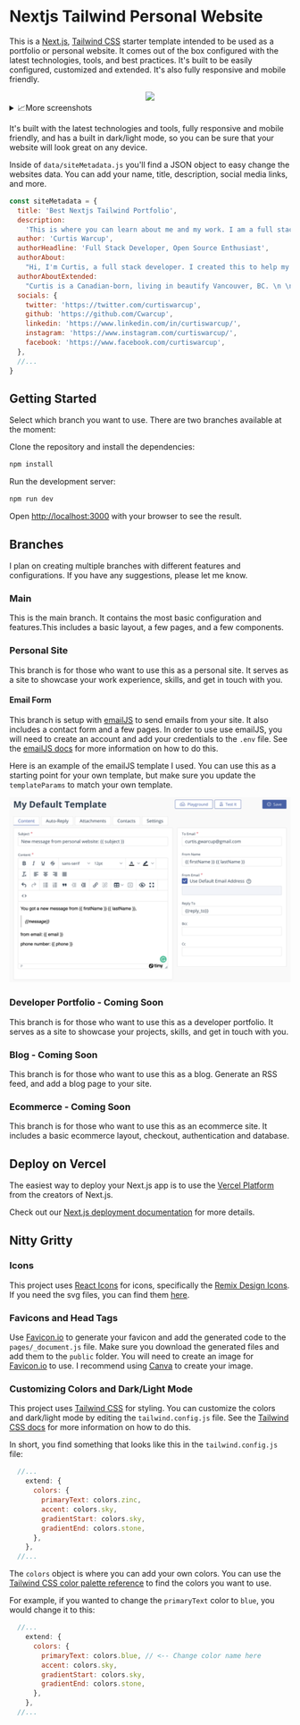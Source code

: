 # Nextjs Tailwind Personal Website

This is a [Next.js](https://nextjs.org/), [Tailwind CSS](https://tailwindcss.com/) starter template intended to be used as a portfolio or personal website. It comes out of the box configured with the latest technologies, tools, and best practices. It's built to be easily configured, customized and extended. It's also fully responsive and mobile friendly.

<div align="center">
  <img src="https://media4.giphy.com/media/9qO83ZRo0IG2RcGrOP/giphy.gif?cid=790b76115b94a9941d04eff5fe310e25584d922e850b91f5&rid=giphy.gif&ct=g" width="400">
</div>

<details>
<summary>
📈More screenshots
</summary>
<div align="center">
  <img src="https://media4.giphy.com/media/Ac79WRgsMahLi7Triv/giphy.gif?cid=790b761149bf09c22f0239c9611d5be43cf4dbe76ef772df&rid=giphy.gif&ct=g" width="400">

  <img src="https://media2.giphy.com/media/KPqLRkkxe8W5eQIC7T/giphy.gif?cid=790b76114325384366e445cb4d9ee87225a60978fa9800e9&rid=giphy.gif&ct=g" width="400">

<img src="https://media3.giphy.com/media/PCqti2fs12Rc8V0Kta/giphy.gif?cid=790b76111bc5135ee5390490089fe327eccde82265e5e132&rid=giphy.gif&ct=g" width="400">

<img src="https://media0.giphy.com/media/W2H4Oordn3bfjey4Q5/giphy.gif?cid=790b76118c152a69e856643262d56de1b913471ba0346912&rid=giphy.gif&ct=g" width="400">

</div>
</details>

It's built with the latest technologies and tools, fully responsive and mobile friendly, and has a built in dark/light mode, so you can be sure that your website will look great on any device.

Inside of `data/siteMetadata.js` you'll find a JSON object to easy change the websites data. You can add your name, title, description, social media links, and more. 

```js
const siteMetadata = {
  title: 'Best Nextjs Tailwind Portfolio',
  description:
    'This is where you can learn about me and my work. I am a full stack developer and I love to build things.',
  author: 'Curtis Warcup',
  authorHeadline: 'Full Stack Developer, Open Source Enthusiast',
  authorAbout:
    "Hi, I'm Curtis, a full stack developer. I created this to help my mom create a website for all her crazy business ideas. I hope you like it!",
  authorAboutExtended:
    "Curtis is a Canadian-born, living in beautify Vancouver, BC. \n \n In his personal life, Curtis is an avid cyclist and health nut. He enjoys making weekly meal preps and running with his dog. When he's not coding, exercising, or cooking, Curtis can be found in various mechanical keyboard enthusiast forums, scoping out his next purchase.",
  socials: {
    twitter: 'https://twitter.com/curtiswarcup',
    github: 'https://github.com/Cwarcup',
    linkedin: 'https://www.linkedin.com/in/curtiswarcup/',
    instagram: 'https://www.instagram.com/curtiswarcup/',
    facebook: 'https://www.facebook.com/curtiswarcup',
  },
  //...
}
```

## Getting Started

Select which branch you want to use. There are two branches available at the moment:

Clone the repository and install the dependencies:

```bash
npm install
```

Run the development server:

```bash
npm run dev
```

Open [http://localhost:3000](http://localhost:3000) with your browser to see the result.

## Branches

I plan on creating multiple branches with different features and configurations. If you have any suggestions, please let me know.

### Main

This is the main branch. It contains the most basic configuration and features.This includes a basic layout, a few pages, and a few components.

### Personal Site

This branch is for those who want to use this as a personal site. It serves as a site to showcase your work experience, skills, and get in touch with you.

#### Email Form

This branch is setup with [emailJS](https://www.emailjs.com/) to send emails from your site. It also includes a contact form and a few pages. In order to use use emailJS, you will need to create an account and add your credentials to the `.env` file. See the [emailJS docs](https://www.emailjs.com/docs/) for more information on how to do this.

Here is an example of the emailJS template I used. You can use this as a starting point for your own template, but make sure you update the `templateParams` to match your own template.

![Alt text](src/images/photos/emailjs.png)

### Developer Portfolio - Coming Soon

This branch is for those who want to use this as a developer portfolio. It serves as a site to showcase your projects, skills, and get in touch with you.

### Blog - Coming Soon

This branch is for those who want to use this as a blog. Generate an RSS feed, and add a blog page to your site.

### Ecommerce - Coming Soon

This branch is for those who want to use this as an ecommerce site. It includes a basic ecommerce layout, checkout, authentication and database.

## Deploy on Vercel

The easiest way to deploy your Next.js app is to use the [Vercel Platform](https://vercel.com/new?utm_medium=default-template&filter=next.js&utm_source=create-next-app&utm_campaign=create-next-app-readme) from the creators of Next.js.

Check out our [Next.js deployment documentation](https://nextjs.org/docs/deployment) for more details.

## Nitty Gritty

### Icons

This project uses [React Icons](https://react-icons.github.io/react-icons/) for icons, specifically the [Remix Design Icons](https://react-icons.github.io/react-icons/icons?name=ri). If you need the svg files, you can find them [here](https://github.com/Remix-Design/RemixIcon/tree/master/icons).

### Favicons and Head Tags

Use [Favicon.io](https://favicon.io/favicon-converter/) to generate your favicon and add the generated code to the `pages/_document.js` file. Make sure you download the generated files and add them to the `public` folder. You will need to create an image for [Favicon.io](https://favicon.io/favicon-converter/) to use. I recommend using [Canva](https://www.canva.com/) to create your image.

### Customizing Colors and Dark/Light Mode

This project uses [Tailwind CSS](https://tailwindcss.com/) for styling. You can customize the colors and dark/light mode by editing the `tailwind.config.js` file. See the [Tailwind CSS docs](https://tailwindcss.com/docs/customizing-colors) for more information on how to do this.

In short, you find something that looks like this in the `tailwind.config.js` file:

```js
  //...
    extend: {
      colors: {
        primaryText: colors.zinc,
        accent: colors.sky,
        gradientStart: colors.sky,
        gradientEnd: colors.stone,
      },
    },
  //...
```

The `colors` object is where you can add your own colors. You can use the [Tailwind CSS color palette reference](https://tailwindcss.com/docs/customizing-colors#color-palette-reference) to find the colors you want to use.

For example, if you wanted to change the `primaryText` color to `blue`, you would change it to this:

```js
  //...
    extend: {
      colors: {
        primaryText: colors.blue, // <-- Change color name here
        accent: colors.sky,
        gradientStart: colors.sky,
        gradientEnd: colors.stone,
      },
    },
  //...
```

